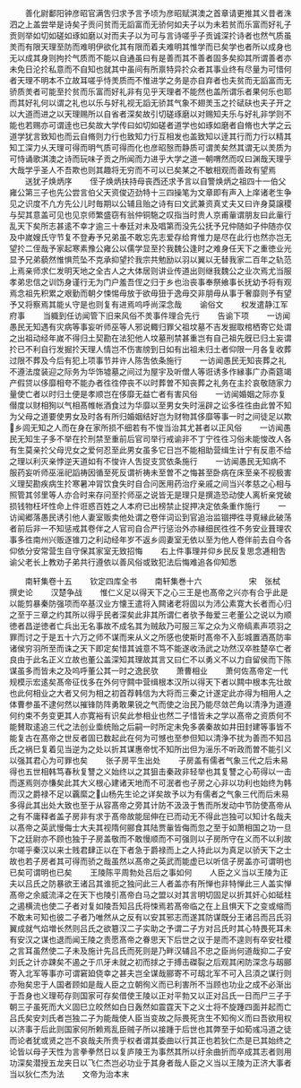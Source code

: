 <!-- { "loadSidebar": true } -->
　　善化尉鄱阳钟彦昭官满吿归求予言予顷为彦昭赋淇澳之首章请更推其义昔者洙泗之上盖尝举是诗矣子贡问贫而无謟富而无骄何如夫子以为未若贫而乐富而好礼子贡则举如切如磋如琢如磨以对而夫子以为可与言诗嗟乎子贡诚深扵诗者也然气质虽羙而有限天理至防而难明伊欲化其有限而着夫难明其惟学而已矣学也者所以成身也无以成其身则拘扵气质而不能以自通虽曰有是善而其不善者固多矣抑其所谓善者亦未免日沦扵私意而不自知也就其中虽间有所禀特异扵众者其事业终有尽量为可惜何者天理不明本不立故耳嗟乎恃羙质而不惟进学之务是亦自弃者也夫贫而无謟富而无骄质羙者可能至扵贫而乐富而好礼非有见乎天理者不能然也盖所谓乐者果何乐也耶而其好礼何以谓之礼也以乐与好礼视无謟无骄其气象不翅羙玉之扵碔砆也夫子开之以大道而进之以天理赐所以自省者深矣故引切磋琢磨以对赐知夫乐与好礼非学则不能也若赐亦可谓逹也已矣故大学传曰如切如磋者道学也如琢如磨者自脩也大学之云道学犹言致知也而云自脩则力行也致知力行互相发也盖致知以逹其行而力行以精其知工深力乆天理可得而明气质可得而化也彦昭慤而静质可谓羙矣然其谓无以羙质为可恃诵歌淇澳之诗而玩味子贡之所闻而力进乎大学之道一朝喟然而叹曰渊哉天理乎大哉学乎圣人不吾欺也则其趣将无穷而不可以已矣某之不敏相观而善政有望焉
　　送犹子焕炳序
　　侄子焕炳扶持母丧西还求予言以自警焕炳之祖四十一伯父雍公第三子也先公尝言伯父天资俊迈劲特十三四操笔为文章即有声入上庠诸老生争见之识度不凢方先公儿时毎期以公辅且贻之诗有曰文武兼资真丈夫又曰许身莫譲稷与契其意盖可见也见京师繁盛窃有翁仲铜駞之叹指当时贵人京甫軰谓朋友曰此軰行乱天下矣所志甚逺不幸才逾三十奉廷对未及唱第而没先公抚予兄仲随如子仲随亦仅及中嵗嫂氏守节复不登寿予兄弟虽不敢忘先志爱存给育惟力是尽在此行也然亦岂无望扵二侄哉予家起寒素豫公雍公以儒学显至扵我魏公逢时之难身任天下之重徳业光显予兄弟藐然惟惧荒坠不克承抑望扵我宗共勉励以羽以翼以无替我家二百年之轨范上焉亲师求仁发明天地之全古人之大体居则讲业传道出则继我魏公之业次焉尤当服孝弟忠信之训饬身谨行无为门户羞吾侄之归于乡也治丧事奉祭飨事长抚幼予将有观焉念祖先积累之艰勤而朝夕悚惕毋放于欲毋狃于逸毋交非朋毋从事于奢靡则予有望予又将察焉其能乆守是也则复有进焉呜呼尚深念哉
　　谕俗文
　　权发遣静江军府事
　　当軄到任访闻管下旧来风俗不羙事件理合先行
　　告谕下项
　　一访闻愚民无知遇有灾病等事妄听师巫等人邪说輙归罪父祖坟墓不吉发掘取棺栖寄它处谓之出祖动经年嵗不得归土契勘在法犯他人坟墓刑禁甚重岂有自己祖先旣已归土妄谓扵已不利自行发掘扵天理人情岂不伤害牓到日如有出祖未归土者仰限一月各复收葬过限不葬及今后有犯上项事节并许人陈吿依条施行
　　一访闻愚民无知丧葬之礼不遵法度装迎之际务为华饰墟墓之间过为屋宇及听僧人等诳诱多作縁事广办斋筵竭产假贷以侈靡相夸不能办者徃徃停丧不以时葬曽不知丧葬之礼务在主扵哀敬随家力量使亡者以时归土便是孝顺岂在侈靡无益亡者有害风俗
　　一访闻婚姻之际亦复僣度以财相狥以气相髙帷帐酒食过为华靡以至男女失时滛辟之讼多徃徃由此曽不知为父母之道要使男女及时各有所归婚姻结好岂为财物其侈靡等事一时之间徒足以欺乡闾无知之人而在身在家所损不细若有不悛当治其尤甚者以正风俗
　　一访闻愚民无知生子多不举在扵刑禁至重前后官司举行戒谕非不丁宁徃徃习俗未能悛改人各有生莫亲扵父母児女之爱何忍至此男女虽多它日岂不能相助营缉生计宁有反患不给之理以利灭亲悖逆天道如有不悛许人吿捉支赏依条施行
　　一访闻愚民无知病不服药妄听师巫滛祀謟祷因循至死反谓祈祷未至曽不之悔甚至卧病在床至亲不视极害义理契勘疾病生扵寒暑冲冐饮食失时自合问医用药治疗亲戚之间当兴孝慈之心相与照管其邻里等人亦合时来存问至扵师巫之说皆无是理只是撰造恐动使人离析亲党破损钱物枉坏性命上件诳惑百姓之人本府已出榜禁止捉押决定依条重作施行
　　一访闻郷落愚民诱引他人妻室贩卖他处谓之卷伴词讼到官追治监锢押徃寻覔縁此破荡者前后非一不知惩戒其卷伴之人官司自合严行惩治外亦縁细民徃徃不务安业葺理农事多徃南州兴贩逐锥刀之利动经年岁不返乡闾妻室无依以至为他人卷伴前去自今各仰依分安常营生自守保其家室无致招悔
　　右上件事理并仰乡民反复思念逓相吿谕父老长上教劝子弟共行遵依以善风俗或致犯法后悔难追各仰知悉











　　南轩集卷十五
　　钦定四库全书
　　南轩集巻十六　　　　　　宋　张栻　撰史论
　　汉楚争战
　　惟仁义足以得天下之心三王是也髙帝之兴亦有合乎此是以能剪暴秦防强项而卒基汉业方懐王遣将入闗诸老将固以为沛公素寛大长者而心归之至于三章之约其所以得乎民者深矣此非其所谓仁者欤予毎爱三老董公之说以为顺徳者昌逆徳者亡兵出无名事故不成名其为贼敌乃可服三军之众为义帝缟素声项羽之罪而讨之于是五十六万之师不谋而来从义之所感也使斯时髙帝不入彭城置酒髙防率诸侯穷羽所至而诛之天下即定矣惜其诚意不笃不能遂收汤武之功然汉卒胜楚卒亡者良由于此名正义立故也董公盖深知其理故其言又曰仁不以勇义不以力自留侯而下陈谋虽多而皆未之及呜呼董公其一时之逸民欤
　　萧曹相业
　　萧何佐髙帝定一代规模示宏逺矣髙帝征伐多在外何守闗中营缉根本汉所以得天下者以闗中根本先壮故也此何相业之大者又何为相之初首荐韩信为大将而三秦之计遂定此亦得为相用人之体曹参虽不逮何然以摧锋防阵勇敢果锐之气而使之治民乃能尽敛芒角以清浄为道遵何约束不务变更其人亦寛裕有识矣此参相业也然二子惜皆未之学以髙帝之资质何不能賛取逺追三代之法创业埀统贻之后嗣一时所定未免多袭秦故如井田封建等事皆不能复古在髙帝之世反者固已数起此在何为可憾也至参但知以清浄不扰为善而不知吕氏之祸巳复着见当逆为之处以折其谋惠帝忧不知所出但为滛乐不听政而曽不能引义以强其君心为可罪也矣
　　张子房平生出处
　　子房盖有儒者气象三代之后未易得也五世相韩笃春秋复讐之义始终以之其狙击秦政非轻举也其复讐之心苟得以一击而遂焉则亦慊矣此其大义根心建诸天地而不可泯者也子房之心非以功利也始终为韩而汉之爵禄不足以覊縻之山杨先生论之详矣故予以为有儒者之气象三代而后未易多得此其出处大致也至于从容髙帝之旁其计防不汲汲于售而所发动中节防使髙帝从之有不庸释者盖子房非有求于髙帝故能屈伸在已而动无不得此岂独可以知计名哉夫以髙帝之英武慢侮士大夫其视隋何郦食其陆贾軰皆侮而忽之至于如萧相国之功一旦下之廷尉亦不顾也独于子房盖敬而不敢慢顺而不可强则以子房所守在义而不以利故尔嗟乎秦汉以来士贱君肆正以在下者急于爵禄而上之人持此以为真足以骄天下之士故也若子房者其可得而骄之哉虽然以髙帝之英武而能虚已以听信子房盖亦可谓明也已矣可谓明也已矣
　　王陵陈平周勃处吕后之事如何
　　人臣之义当以王陵为正夫以吕氏之防暴欲王诸吕其谁扼之独问此三人者盖亦有所惮也非特惮此三人盖实惮髙帝之余威流泽之在天下也陵引髙帝白马之盟以对其言明切固足以折其奸心如砥柱之遏横流也使二子者对复如陵吾知吕氏将悚焉若髙帝临之在上且惧天下之变或缩而不敢未可知也彼二子者乃唯然从之反有以安其邪志而遂其防谋既分王诸吕而吕氏羽翼成就气焰増长然则吕氏之欲簒汉二子实助之予谓二子方对吕氏时其心特畏死耳未有安汉之谋也退而闻王陵之责愿髙帝之眷思天下后世之议于是而不遑则有卒安社稷之言耳虽然使二子未及施计先吕氏而死则是乃畔汉辅吕不忠之臣尚何道哉抑二子安刘氏之计亦踈矣不遏之于爪牙未就之初而捄之于搏击磔裂之后观其闲防深念与刼郦寄入北军等事亦可谓窘廹侥幸之甚夫岂全谋哉郦寄不可刼北军不可入吕湏之谋行则亦殆矣忠于人国者顾如是哉人臣之立朝徇义而已利害所不当顾也功业之成不必渐出于吾身也义理苟存则国家可存矣借使王陵以正对平勃又以正对吕氏一日而尸三子于朝三子虽死而大义固巳立皎然如白日轰然如震霆天下之义士将不旋踵四面并起而亡吕氏矣安刘氏者岂独二子为能哉使人臣当变故之际畏死贪生不知徇义而曰吾欲用权以济事于后此则国家何所赖焉乱臣贼子所以接踵于后世也其弊至于如荀彧冯道之徒而论者犹或贤之岂不哀哉夫所贵乎权者谓其委曲以行其正也若狄仁杰是已其始终之论皆以母子天性为言拳拳然日以复庐陵王为事然其所以纡余曲折而卒成其志者则用功深矣潜授五龙夹日以飞仁杰岂必功业于其身者哉人臣之义当以王陵为正济大事者当以狄仁杰为法
　　文帝为治本末
